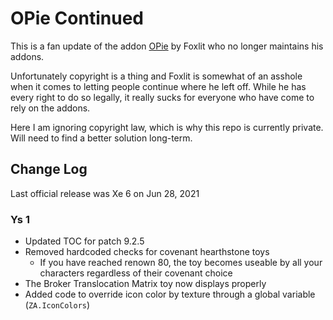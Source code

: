 # OPie Continued

This is a fan update of the addon [OPie](https://www.curseforge.com/wow/addons/opie) by Foxlit who no longer maintains his addons.

Unfortunately copyright is a thing and Foxlit is somewhat of an asshole when it comes to letting people continue where he left off. While he has every right to do so legally, it really sucks for everyone who have come to rely on the addons.

Here I am ignoring copyright law, which is why this repo is currently private. Will need to find a better solution long-term.


## Change Log
Last official release was Xe 6 on Jun 28, 2021

### Ys 1
- Updated TOC for patch 9.2.5
- Removed hardcoded checks for covenant hearthstone toys
  - If you have reached renown 80, the toy becomes useable by all your characters regardless of their covenant choice
- The Broker Translocation Matrix toy now displays properly
- Added code to override icon color by texture through a global variable (``ZA.IconColors``) 
